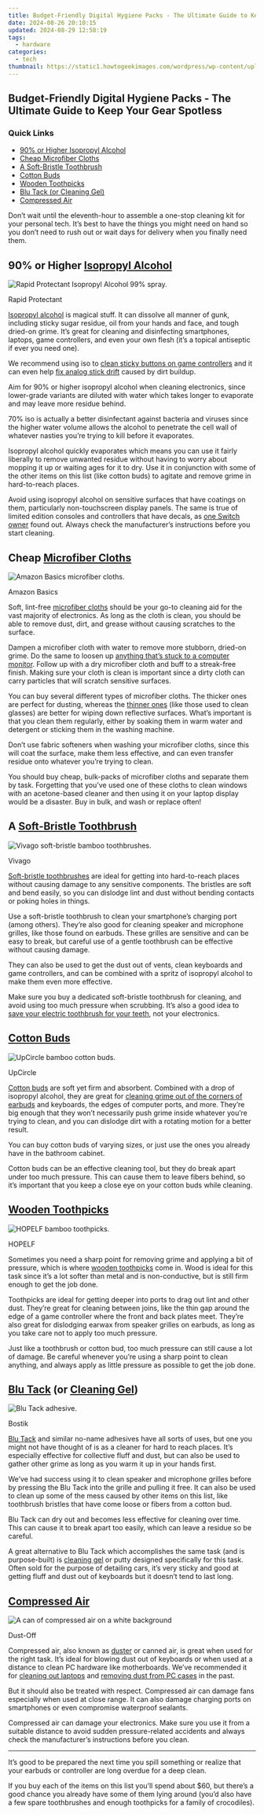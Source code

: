 ```yaml
---
title: Budget-Friendly Digital Hygiene Packs - The Ultimate Guide to Keep Your Gear Spotless
date: 2024-08-26 20:10:15
updated: 2024-08-29 12:58:19
tags:
  - hardware
categories:
  - tech
thumbnail: https://static1.howtogeekimages.com/wordpress/wp-content/uploads/2024/08/a-person-cleaning-a-macbook-pro-with-a-microfiber-cloth.jpg
---
```


## Budget-Friendly Digital Hygiene Packs - The Ultimate Guide to Keep Your Gear Spotless

### Quick Links

* [90% or Higher Isopropyl Alcohol](https://ai-video-apps.techidaily.com/updated-watermark-your-videos-for-free-top-5-software-options-for-2024/)
* [Cheap Microfiber Cloths](https://facebook-video-content.techidaily.com/updated-in-2024-instant-reachers-handbook-livestreaming-on-facebook-via-smartphones/)
* [A Soft-Bristle Toothbrush](https://extra-hints.techidaily.com/above-and-beyond-perfecting-your-drone-video-craft/)
* [Cotton Buds](https://win-dash.techidaily.com/get-your-intel-network-driver-now-compatible-with-windows-11-10-and-7/)
* [Wooden Toothpicks](https://extra-information.techidaily.com/elite-6-tech-for-accurate-video-subtitles/)
* [Blu Tack (or Cleaning Gel)](https://www.howtogeek.com/everyone-needs-a-cheap-cleaning-kit-for-their-personal-tech/#blu-tack-or-cleaning-gel)
* [Compressed Air](https://facebook-video-share.techidaily.com/updated-2024-approved-audio-amplified-todays-hits-backdropping-yt-shorts/)

 Don’t wait until the eleventh-hour to assemble a one-stop cleaning kit for your personal tech. It’s best to have the things you might need on hand so you don’t need to rush out or wait days for delivery when you finally need them.

##  90% or Higher [Isopropyl Alcohol](https://www.amazon.com/99-Isopropyl-Alcohol-Spray-Rubbing/dp/B0BX4R5T9S/?tag=hotoge-20&ascsubtag=UUhtgUeUpU2005050&asc%5Frefurl=https%3A%2F%2Fwww.howtogeek.com%2Feveryone-needs-a-cheap-cleaning-kit-for-their-personal-tech%2F&asc%5Fcampaign=Evergreen) 

![Rapid Protectant Isopropyl Alcohol 99% spray.](https://static1.howtogeekimages.com/wordpress/wp-content/uploads/2024/08/rapid-protectant-isopropyl-alcohol-99-spray.jpg) 

Rapid Protectant

[Isopropyl alcohol](https://www.amazon.com/99-Isopropyl-Alcohol-Spray-Rubbing/dp/B0BX4R5T9S?psc=1&pd%5Frd%5Fw=RV4GY&content-id=amzn1.sym.55c0153f-1fb7-42ff-8241-d1c0f3732289&pf%5Frd%5Fp=55c0153f-1fb7-42ff-8241-d1c0f3732289&pf%5Frd%5Fr=7HY9K7HKWY398ER2BMAF&pd%5Frd%5Fwg=KHqoM&pd%5Frd%5Fr=163bb96e-bae8-4bf8-8b4a-526843473694&ref%5F=sspa%5Fdk%5Fdetail%5Fimg%5F1&tag=hotoge-20&ascsubtag=UUhtgUeUpU2005050&asc%5Frefurl=https%3A%2F%2Fwww.howtogeek.com%2Feveryone-needs-a-cheap-cleaning-kit-for-their-personal-tech%2F&asc%5Fcampaign=Evergreen) is magical stuff. It can dissolve all manner of gunk, including sticky sugar residue, oil from your hands and face, and tough dried-on grime. It’s great for cleaning and disinfecting smartphones, laptops, game controllers, and even your own flesh (it’s a topical antiseptic if ever you need one).

 We recommend using iso to [clean sticky buttons on game controllers](https://games-able.techidaily.com/canceling-out-your-costly-fortnite-purchase-and-claiming-back/) and it can even help [fix analog stick drift](https://some-guidance.techidaily.com/new-the-ultimate-guide-to-text-in-after-effects-top-10/) caused by dirt buildup.

 Aim for 90% or higher isopropyl alcohol when cleaning electronics, since lower-grade variants are diluted with water which takes longer to evaporate and may leave more residue behind.

 70% iso is actually a better disinfectant against bacteria and viruses since the higher water volume allows the alcohol to penetrate the cell wall of whatever nasties you’re trying to kill before it evaporates.

 Isopropyl alcohol quickly evaporates which means you can use it fairly liberally to remove unwanted residue without having to worry about mopping it up or waiting ages for it to dry. Use it in conjunction with some of the other items on this list (like cotton buds) to agitate and remove grime in hard-to-reach places.

 Avoid using isopropyl alcohol on sensitive surfaces that have coatings on them, particularly non-touchscreen display panels. The same is true of limited edition consoles and controllers that have decals, as [one Switch owner](https://www.reddit.com/r/NintendoSwitch/comments/1e82e4w/psa%5Fdont%5Fclean%5Fyour%5Fswitch%5Fwith%5Fdesigns%5Fwith/) found out. Always check the manufacturer’s instructions before you start cleaning.

##  Cheap [Microfiber Cloths](https://www.amazon.com/AmazonBasics-CW190423-24-Pack-Microfiber-Cleaning/dp/B009FUF6DM/?tag=hotoge-20&ascsubtag=UUhtgUeUpU2005050&asc%5Frefurl=https%3A%2F%2Fwww.howtogeek.com%2Feveryone-needs-a-cheap-cleaning-kit-for-their-personal-tech%2F&asc%5Fcampaign=Evergreen) 

![Amazon Basics microfiber cloths.](https://static1.howtogeekimages.com/wordpress/wp-content/uploads/2024/08/amazon-basics-microfiber-cloths.jpg) 

Amazon Basics

 Soft, lint-free [microfiber cloths](https://www.amazon.com/AmazonBasics-CW190423-24-Pack-Microfiber-Cleaning/dp/B009FUF6DM/?tag=hotoge-20&ascsubtag=UUhtgUeUpU2005050&asc%5Frefurl=https%3A%2F%2Fwww.howtogeek.com%2Feveryone-needs-a-cheap-cleaning-kit-for-their-personal-tech%2F&asc%5Fcampaign=Evergreen) should be your go-to cleaning aid for the vast majority of electronics. As long as the cloth is clean, you should be able to remove dust, dirt, and grease without causing scratches to the surface.

 Dampen a microfiber cloth with water to remove more stubborn, dried-on grime. Do the same to loosen up [anything that’s stuck to a computer monitor](https://facebook-record-videos.techidaily.com/new-in-2024-the-top-10-capture-cards-for-youtube-you-should-know/). Follow up with a dry microfiber cloth and buff to a streak-free finish. Making sure your cloth is clean is important since a dirty cloth can carry particles that will scratch sensitive surfaces.

 You can buy several different types of microfiber cloths. The thicker ones are perfect for dusting, whereas the [thinner ones](https://www.amazon.com/Microfiber-Glasses-Wipes-Premium-Cleaning/dp/B0CBS4LD7R/?tag=hotoge-20&ascsubtag=UUhtgUeUpU2005050&asc%5Frefurl=https%3A%2F%2Fwww.howtogeek.com%2Feveryone-needs-a-cheap-cleaning-kit-for-their-personal-tech%2F&asc%5Fcampaign=Evergreen) (like those used to clean glasses) are better for wiping down reflective surfaces. What’s important is that you clean them regularly, either by soaking them in warm water and detergent or sticking them in the washing machine.

 Don’t use fabric softeners when washing your microfiber cloths, since this will coat the surface, make them less effective, and can even transfer residue onto whatever you’re trying to clean.

 You should buy cheap, bulk-packs of microfiber cloths and separate them by task. Forgetting that you’ve used one of these cloths to clean windows with an acetone-based cleaner and then using it on your laptop display would be a disaster. Buy in bulk, and wash or replace often!

##  A [Soft-Bristle Toothbrush](https://www.amazon.com/VIVAGO-Biodegradable-Eco-Friendly-Toothbrushes-Compostable/dp/B08172V3Y5/?tag=hotoge-20&ascsubtag=UUhtgUeUpU2005050&asc%5Frefurl=https%3A%2F%2Fwww.howtogeek.com%2Feveryone-needs-a-cheap-cleaning-kit-for-their-personal-tech%2F&asc%5Fcampaign=Evergreen) 

![Vivago soft-bristle bamboo toothbrushes.](https://static1.howtogeekimages.com/wordpress/wp-content/uploads/2024/08/vivago-soft-bristle-bamboo-toothbrushes.jpg) 

Vivago

[Soft-bristle toothbrushes](https://www.amazon.com/VIVAGO-Biodegradable-Eco-Friendly-Toothbrushes-Compostable/dp/B08172V3Y5/?tag=hotoge-20&ascsubtag=UUhtgUeUpU2005050&asc%5Frefurl=https%3A%2F%2Fwww.howtogeek.com%2Feveryone-needs-a-cheap-cleaning-kit-for-their-personal-tech%2F&asc%5Fcampaign=Evergreen) are ideal for getting into hard-to-reach places without causing damage to any sensitive components. The bristles are soft and bend easily, so you can dislodge lint and dust without bending contacts or poking holes in things.

 Use a soft-bristle toothbrush to clean your smartphone’s charging port (among others). They’re also good for cleaning speaker and microphone grilles, like those found on earbuds. These grilles are sensitive and can be easy to break, but careful use of a gentle toothbrush can be effective without causing damage.

 They can also be used to get the dust out of vents, clean keyboards and game controllers, and can be combined with a spritz of isopropyl alcohol to make them even more effective.

 Make sure you buy a dedicated soft-bristle toothbrush for cleaning, and avoid using too much pressure when scrubbing. It’s also a good idea to [save your electric toothbrush for your teeth](https://ios-pokemon-go.techidaily.com/in-2024-reasons-why-pokemon-gps-does-not-work-on-apple-iphone-6s-plus-drfone-by-drfone-virtual-ios/), not your electronics.

## [Cotton Buds](https://www.amazon.com/UPCIRCLE-Bamboo-Cotton-Buds-Pieces/dp/B08C3LKJKW/?tag=hotoge-20&ascsubtag=UUhtgUeUpU2005050&asc%5Frefurl=https%3A%2F%2Fwww.howtogeek.com%2Feveryone-needs-a-cheap-cleaning-kit-for-their-personal-tech%2F&asc%5Fcampaign=Evergreen) 

![UpCircle bamboo cotton buds.](https://static1.howtogeekimages.com/wordpress/wp-content/uploads/2024/08/upcircle-bamboo-cotton-buds.jpg) 

UpCircle

[Cotton buds](https://www.amazon.com/UPCIRCLE-Bamboo-Cotton-Buds-Pieces/dp/B08C3LKJKW/ref=sxin%5F16%5Fpa%5Fsp%5Fsearch%5Fthematic%5Fsspa?content-id=amzn1.sym.6a1f9675-71b7-4554-9a4a-978e655949c4%3Aamzn1.sym.6a1f9675-71b7-4554-9a4a-978e655949c4&cv%5Fct%5Fcx=Cotton+Buds&dib=eyJ2IjoiMSJ9.5cVWBml5VFJgm2DykW7kocMkOgHeOd004OTFuADv5yj8SWAJ7xjGBOYDfXIFp4yCXCm1%5FwIsat5aoWyyFbze7w.44e4%5FZ73vQRnKt4gbZ5-zdp0wGWl4UtqJMesnzE-DjY&dib%5Ftag=se&keywords=Cotton+Buds&pd%5Frd%5Fi=B08C3LKJKW&pd%5Frd%5Fr=7c331fa8-75f3-4018-87e8-5f6eaa3998f6&pd%5Frd%5Fw=Nfslg&pd%5Frd%5Fwg=8omqb&pf%5Frd%5Fp=6a1f9675-71b7-4554-9a4a-978e655949c4&pf%5Frd%5Fr=J7N9N1MZX6PCV5VSC678&qid=1724212618&sbo=RZvfv%2F%2FHxDF%2BO5021pAnSA%3D%3D&sr=1-1-967500bd-1dd6-4155-9914-e199466920fa-spons&sp%5Fcsd=d2lkZ2V0TmFtZT1zcF9zZWFyY2hfdGhlbWF0aWM&psc=1&tag=hotoge-20&ascsubtag=UUhtgUeUpU2005050&asc%5Frefurl=https%3A%2F%2Fwww.howtogeek.com%2Feveryone-needs-a-cheap-cleaning-kit-for-their-personal-tech%2F&asc%5Fcampaign=Evergreen) are soft yet firm and absorbent. Combined with a drop of isopropyl alcohol, they are great for [cleaning grime out of the corners of earbuds](https://facebook-clips.techidaily.com/leading-downloader-software-facebooks-top-choices-5-for-2024/) and keyboards, the edges of computer ports, and more. They’re big enough that they won’t necessarily push grime inside whatever you’re trying to clean, and you can dislodge dirt with a rotating motion for a better result.

 You can buy cotton buds of varying sizes, or just use the ones you already have in the bathroom cabinet.

 Cotton buds can be an effective cleaning tool, but they do break apart under too much pressure. This can cause them to leave fibers behind, so it’s important that you keep a close eye on your cotton buds while cleaning.

## [Wooden Toothpicks](https://www.amazon.com/HOPELF-Toothpicks-Appetizer-Double-Points-Toothpick/dp/B0CSFXVWPX/?tag=hotoge-20&ascsubtag=UUhtgUeUpU2005050&asc%5Frefurl=https%3A%2F%2Fwww.howtogeek.com%2Feveryone-needs-a-cheap-cleaning-kit-for-their-personal-tech%2F&asc%5Fcampaign=Evergreen) 

![HOPELF bamboo toothpicks.](https://static1.howtogeekimages.com/wordpress/wp-content/uploads/2024/08/hopelf-bamboo-toothpicks.jpg) 

HOPELF

 Sometimes you need a sharp point for removing grime and applying a bit of pressure, which is where [wooden toothpicks](https://www.amazon.com/HOPELF-Toothpicks-Appetizer-Double-Points-Toothpick/dp/B0CSFXVWPX/?tag=hotoge-20&ascsubtag=UUhtgUeUpU2005050&asc%5Frefurl=https%3A%2F%2Fwww.howtogeek.com%2Feveryone-needs-a-cheap-cleaning-kit-for-their-personal-tech%2F&asc%5Fcampaign=Evergreen) come in. Wood is ideal for this task since it’s a lot softer than metal and is non-conductive, but is still firm enough to get the job done.

 Toothpicks are ideal for getting deeper into ports to drag out lint and other dust. They’re great for cleaning between joins, like the thin gap around the edge of a game controller where the front and back plates meet. They’re also great for dislodging earwax from speaker grilles on earbuds, as long as you take care not to apply too much pressure.

 Just like a toothbrush or cotton bud, too much pressure can still cause a lot of damage. Be careful whenever you’re using a sharp point to clean anything, and always apply as little pressure as possible to get the job done.

## [Blu Tack](https://www.amazon.com/Bostik-Multipurpose-Reusable-Adhesive-Non-Toxic/dp/B0001OZI70/?tag=hotoge-20&ascsubtag=UUhtgUeUpU2005050&asc%5Frefurl=https%3A%2F%2Fwww.howtogeek.com%2Feveryone-needs-a-cheap-cleaning-kit-for-their-personal-tech%2F&asc%5Fcampaign=Evergreen) (or [Cleaning Gel](https://www.amazon.com/Cleaning-Detailing-Cleaner-Interior-Keyboard/dp/B08TBYPGVC/?tag=hotoge-20&ascsubtag=UUhtgUeUpU2005050&asc%5Frefurl=https%3A%2F%2Fwww.howtogeek.com%2Feveryone-needs-a-cheap-cleaning-kit-for-their-personal-tech%2F&asc%5Fcampaign=Evergreen))

![Blu Tack adhesive.](https://static1.howtogeekimages.com/wordpress/wp-content/uploads/2024/08/blu-tack-adhesive.jpg) 

Bostik

[Blu Tack](https://www.amazon.com/Bostik-Multipurpose-Reusable-Adhesive-Non-Toxic/dp/B0001OZI70/?tag=hotoge-20&ascsubtag=UUhtgUeUpU2005050&asc%5Frefurl=https%3A%2F%2Fwww.howtogeek.com%2Feveryone-needs-a-cheap-cleaning-kit-for-their-personal-tech%2F&asc%5Fcampaign=Evergreen) and similar no-name adhesives have all sorts of uses, but one you might not have thought of is as a cleaner for hard to reach places. It’s especially effective for collective fluff and dust, but can also be used to gather other grime as long as you warm it up in your hands first.

 We’ve had success using it to clean speaker and microphone grilles before by pressing the Blu Tack into the grille and pulling it free. It can also be used to clean up some of the mess caused by other items on this list, like toothbrush bristles that have come loose or fibers from a cotton bud.

 Blu Tack can dry out and becomes less effective for cleaning over time. This can cause it to break apart too easily, which can leave a residue so be careful.

 A great alternative to Blu Tack which accomplishes the same task (and is purpose-built) is [cleaning gel](https://www.amazon.com/Cleaning-Detailing-Cleaner-Interior-Keyboard/dp/B08TBYPGVC/?tag=hotoge-20&ascsubtag=UUhtgUeUpU2005050&asc%5Frefurl=https%3A%2F%2Fwww.howtogeek.com%2Feveryone-needs-a-cheap-cleaning-kit-for-their-personal-tech%2F&asc%5Fcampaign=Evergreen) or putty designed specifically for this task. Often sold for the purpose of detailing cars, it’s very sticky and good at getting fluff and dust out of keyboards but it doesn’t tend to last long.

## [Compressed Air](https://www.amazon.com/Dust-Off-Disposable-Compressed-Gas-Duster/dp/B073TQ26JX/?tag=hotoge-20&ascsubtag=UUhtgUeUpU2005050&asc%5Frefurl=https%3A%2F%2Fwww.howtogeek.com%2Feveryone-needs-a-cheap-cleaning-kit-for-their-personal-tech%2F&asc%5Fcampaign=Evergreen) 

![A can of compressed air on a white background](https://static1.howtogeekimages.com/wordpress/wp-content/uploads/2022/08/b5a9637d.jpg) 

Dust-Off

 Compressed air, also known as [duster](https://www.amazon.com/Dust-Off-Disposable-Compressed-Gas-Duster/dp/B073TQ26JX/?tag=hotoge-20&ascsubtag=UUhtgUeUpU2005050&asc%5Frefurl=https%3A%2F%2Fwww.howtogeek.com%2Feveryone-needs-a-cheap-cleaning-kit-for-their-personal-tech%2F&asc%5Fcampaign=Evergreen) or canned air, is great when used for the right task. It’s ideal for blowing dust out of keyboards or when used at a distance to clean PC hardware like motherboards. We’ve recommended it for [cleaning out laptops](https://tiktok-clips.techidaily.com/in-2024-from-pantry-to-fame-tiktoks-culinary-stars/) and [removing dust from PC cases](https://buynow-info.techidaily.com/unveiling-the-power-of-apples-latest-innovation-a-comprehensive-review-of-the-macbook-air-with-m1-chip-202n/) in the past.

 But it should also be treated with respect. Compressed air can damage fans especially when used at close range. It can also damage charging ports on smartphones or even compromise waterproof sealants.

 Compressed air can damage your electronics. Make sure you use it from a suitable distance to avoid sudden pressure-related accidents and always check the manufacturer’s instructions before you clean.

---

 It’s good to be prepared the next time you spill something or realize that your earbuds or controller are long overdue for a deep clean.

 If you buy each of the items on this list you’ll spend about $60, but there’s a good chance you already have some of them lying around (you’d also have a few spare toothbrushes and enough toothpicks for a family of crocodiles).

<ins class="adsbygoogle"
     style="display:block"
     data-ad-format="autorelaxed"
     data-ad-client="ca-pub-7571918770474297"
     data-ad-slot="1223367746"></ins>



<ins class="adsbygoogle"
     style="display:block"
     data-ad-client="ca-pub-7571918770474297"
     data-ad-slot="8358498916"
     data-ad-format="auto"
     data-full-width-responsive="true"></ins>
